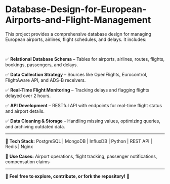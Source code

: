 # Database-Design-for-European-Airports-and-Flight-Management

This project provides a comprehensive database design for managing European airports, airlines, flight schedules, and delays. It includes:

&nbsp;

✅ **Relational Database Schema** – Tables for airports, airlines, routes, flights, bookings, passengers, and delays.

✅ **Data Collection Strategy** – Sources like OpenFlights, Eurocontrol, FlightAware API, and ADS-B receivers.

✅ **Real-Time Flight Monitoring** – Tracking delays and flagging flights delayed over 2 hours.

✅ **API Development** – RESTful API with endpoints for real-time flight status and airport details.

✅ **Data Cleaning & Storage** – Handling missing values, optimizing queries, and archiving outdated data.

---

🔹 **Tech Stack:** PostgreSQL | MongoDB | InfluxDB | Python | REST API | Redis | Nginx

🔹 **Use Cases:** Airport operations, flight tracking, passenger notifications, compensation claims

---

🚀 **Feel free to explore, contribute, or fork the repository!** 🚀
